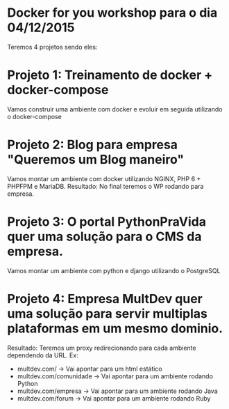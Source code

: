 # Docker for you workshop para o dia 04/12/2015
Teremos 4 projetos sendo eles:

# Projeto 1: Treinamento de docker + docker-compose
Vamos construir uma ambiente com docker e evoluir em seguida utilizando o docker-compose

# Projeto 2: Blog para empresa "Queremos um Blog maneiro"
Vamos montar um ambiente com docker utilizando NGINX, PHP 6 + PHPFPM e MariaDB. 
Resultado: No final teremos o WP rodando para empresa.

# Projeto 3: O portal PythonPraVida quer uma solução para o CMS da empresa.
Vamos montar um ambiente com python e django utilizando o PostgreSQL

# Projeto 4: Empresa MultDev quer uma solução para servir multiplas plataformas em um mesmo dominio.
Resultado: Teremos um proxy redirecionando para cada ambiente dependendo da URL.
Ex: 
- multdev.com/ -> Vai apontar para um html estático
- multdev.com/comunidade -> Vai apontar para um ambiente rodando Python
- multdev.com/empresa -> Vai apontar para um ambiente rodando Java
- multdev.com/forum -> Vai apontar para um ambiente rodando Ruby



